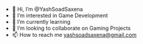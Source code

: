 - 👋 Hi, I’m @YashSoadSaxena
- 👀 I’m interested in Game Development
- 🌱 I’m currently learning 
- 💞️ I’m looking to collaborate on Gaming Projects
- 📫 How to reach me yashsoadsaxena@gmail.com

<!---
YashSoadSaxena/YashSoadSaxena is a ✨ special ✨ repository because its `README.md` (this file) appears on your GitHub profile.
You can click the Preview link to take a look at your changes.
--->
